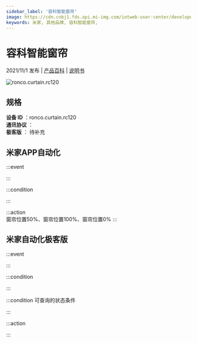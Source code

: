 ```yaml
---
sidebar_label: '容科智能窗帘'
image: https://cdn.cnbj1.fds.api.mi-img.com/iotweb-user-center/developer_1679048030909NqiE91JZ.png?GalaxyAccessKeyId=AKVGLQWBOVIRQ3XLEW&Expires=9223372036854775807&Signature=SIS/jcZMgYVlbNSudHnE8cc5264=
keywords: 米家, 其他品牌, 容科智能窗帘, 
---
```

# 容科智能窗帘

2021/11/1 发布 | [产品百科](https://home.mi.com/webapp/content/baike/product/index.html?model=ronco.curtain.rc120/) | [说明书](https://home.mi.com/views/introduction.html?model=ronco.curtain.rc120&region=cn)

![ronco.curtain.rc120](https://cdn.cnbj1.fds.api.mi-img.com/iotweb-user-center/developer_1679048030909NqiE91JZ.png?GalaxyAccessKeyId=AKVGLQWBOVIRQ3XLEW&Expires=9223372036854775807&Signature=SIS/jcZMgYVlbNSudHnE8cc5264=)

## 规格  
> 
**设备 ID** ：ronco.curtain.rc120  
**通讯协议** ：  
**极客版**  ： 待补充 


## 米家APP自动化  

:::event  

:::

:::condition  

:::

:::action   
窗帘位置50%、窗帘位置100%、窗帘位置0%
:::

## 米家自动化极客版  

:::event  

:::

:::condition  

:::

:::condition 可查询的状态条件  

:::

:::action  

:::

        
